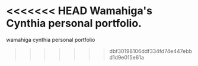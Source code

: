 <<<<<<< HEAD
Wamahiga's Cynthia personal portfolio.
=======
wamahiga cynthia personal portfolio
>>>>>>> dbf30198106ddf334fd74e447ebbd1d9e015e61a
